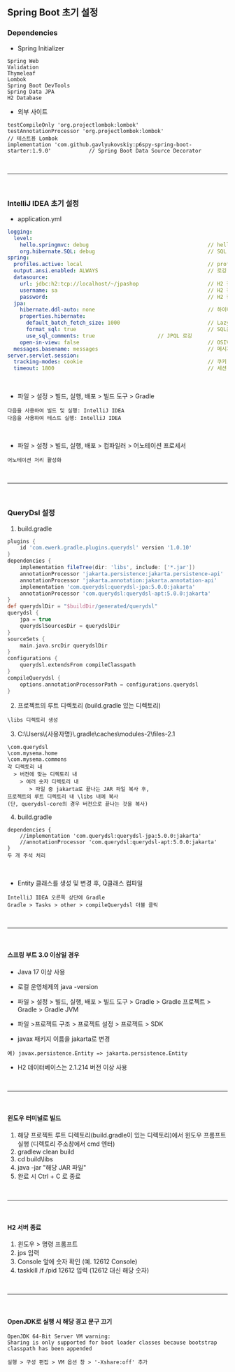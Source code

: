 ## Spring Boot 초기 설정 
### Dependencies  
- Spring Initializer
```
Spring Web
Validation  
Thymeleaf
Lombok  
Spring Boot DevTools  
Spring Data JPA  
H2 Database
```
- 외부 사이트  
```
testCompileOnly 'org.projectlombok:lombok'  
testAnnotationProcessor 'org.projectlombok:lombok'                                   // 테스트용 Lombok
implementation 'com.github.gavlyukovskiy:p6spy-spring-boot-starter:1.9.0'            // Spring Boot Data Source Decorator
```
 

<br>

---  
<br>

### IntelliJ IDEA 초기 설정 
- application.yml
```yaml
logging:
  level:
    hello.springmvc: debug                                      // hello.springmvc는 프로젝트명에 따라 변경
    org.hibernate.SQL: debug                                    // SQL 로깅
spring:
  profiles.active: local                                        // profile 설정 (예. local, develop, test...)
  output.ansi.enabled: ALWAYS                                   // 로깅 색깔
  datasource:
    url: jdbc:h2:tcp://localhost/~/jpashop                      // H2 접속 주소
    username: sa                                                // H2 접속 아이디
    password:                                                   // H2 접속 비밀번호
  jpa:
    hibernate.ddl-auto: none                                    // 하이버네이트 데이터를 시작할 때마다 생성할지 여부
    properties.hibernate:
      default_batch_fetch_size: 1000                            // Lazy 로딩 시 fetch하는 데이터의 양
      format_sql: true                                          // SQL을 형식에 맞게 로깅을
      use_sql_comments: true					// JPQL 로깅
    open-in-view: false                                         // OSIV
  messages.basename: messages                                   // 메시지 사용 시, 추가  
server.servlet.session:
  tracking-modes: cookie                                        // 쿠키 사용 시, 추가
  timeout: 1800                                                 // 세션 타임아웃 설정 변경 시, 추가
```
<br>  

- 파일 > 설정 > 빌드, 실행, 배포 > 빌드 도구 > Gradle   
```
다음을 사용하여 빌드 및 실행: IntelliJ IDEA  
다음을 사용하여 테스트 실행: IntelliJ IDEA
```
<br>

- 파일 > 설정 > 빌드, 실행, 배포 > 컴파일러 > 어노테이션 프로세서
```
어노테이션 처리 활성화
```
<br>

---  
<br>  

### QueryDsl 설정
1. build.gradle
```gradle
plugins {
	id 'com.ewerk.gradle.plugins.querydsl' version '1.0.10'
}
dependencies {
	implementation fileTree(dir: 'libs', include: ['*.jar'])
	annotationProcessor 'jakarta.persistence:jakarta.persistence-api'
	annotationProcessor 'jakarta.annotation:jakarta.annotation-api'
	implementation 'com.querydsl:querydsl-jpa:5.0.0:jakarta'
	annotationProcessor 'com.querydsl:querydsl-apt:5.0.0:jakarta'
}
def querydslDir = "$buildDir/generated/querydsl"
querydsl {
	jpa = true
	querydslSourcesDir = querydslDir
}
sourceSets {
	main.java.srcDir querydslDir
}
configurations {
	querydsl.extendsFrom compileClasspath
}
compileQuerydsl {
	options.annotationProcessorPath = configurations.querydsl
}
```
2. 프로젝트의 루트 디렉토리 (build.gradle 있는 디렉토리)
```
\libs 디렉토리 생성
```  
3. C:\Users\\{사용자명}\\.gradle\caches\modules-2\files-2.1
```
\com.querydsl
\com.mysema.home
\com.mysema.commons
각 디렉토리 내
  > 버전에 맞는 디렉토리 내
    > 여러 숫자 디렉토리 내
       > 파일 중 jakarta로 끝나는 JAR 파일 복사 후,
프로젝트의 루트 디렉토리 내 \libs 내에 복사
(단, querydsl-core의 경우 버전으로 끝나는 것을 복사)
```
4. build.gradle
```
dependencies {
	//implementation 'com.querydsl:querydsl-jpa:5.0.0:jakarta'
	//annotationProcessor 'com.querydsl:querydsl-apt:5.0.0:jakarta'
}
두 개 주석 처리
```
<br>  

- Entity 클래스를 생성 및 변경 후, Q클래스 컴파일
```
IntelliJ IDEA 오른쪽 상단에 Gradle
Gradle > Tasks > other > compileQuerydsl 더블 클릭
```
<br>

---
<br>  

#### 스프링 부트 3.0 이상일 경우  
- Java 17 이상 사용
- 로컬 운영체제의 java -version
- 파일 > 설정 > 빌드, 실행, 배포 > 빌드 도구 > Gradle > Gradle 프로젝트 > Gradle > Gradle JVM   
- 파일 >프로젝트 구조 > 프로젝트 설정 > 프로젝트 > SDK  
  
- javax 패키지 이름을 jakarta로 변경     
```
예) javax.persistence.Entity => jakarta.persistence.Entity
```
  
- H2 데이터베이스는 2.1.214 버전 이상 사용   
<br>

---
<br>  

#### 윈도우 터미널로 빌드  
1. 해당 프로젝트 루트 디렉토리(build.gradle이 있는 디렉토리)에서 윈도우 프롬프트 실행 (디렉토리 주소창에서 cmd 엔터)
2. gradlew clean build
3. cd build\libs
4. java -jar "해당 JAR 파일"
5. 완료 시 Ctrl + C 로 종료
<br>

---
<br>  

#### H2 서버 종료  
1. 윈도우 > 명령 프롬프트  
2. jps 입력  
3. Console 앞에 숫자 확인 (예. 12612 Console)  
4. taskkill /f /pid 12612 입력 (12612 대신 해당 숫자)  
<br>

---
<br>  

#### OpenJDK로 실행 시 해당 경고 문구 끄기  
```
OpenJDK 64-Bit Server VM warning:
Sharing is only supported for boot loader classes because bootstrap classpath has been appended

실행 > 구성 편집 > VM 옵션 창 > '-Xshare:off' 추가
```
<br>  


